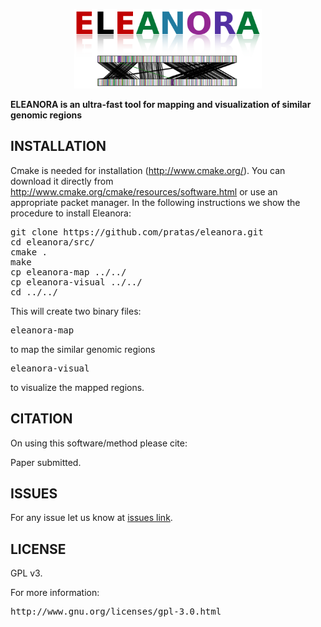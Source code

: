 <p align="center"><img src="imgs/logo.png" 
alt="ELEANORA" width="300" border="0" />

<b>ELEANORA is an ultra-fast tool for mapping and visualization of similar genomic regions</b>
</p>

## INSTALLATION ##

Cmake is needed for installation (http://www.cmake.org/). You can download it directly from http://www.cmake.org/cmake/resources/software.html or use an appropriate packet manager. In the following instructions we show the procedure to install Eleanora:
<pre>
git clone https://github.com/pratas/eleanora.git
cd eleanora/src/
cmake .
make
cp eleanora-map ../../
cp eleanora-visual ../../
cd ../../
</pre>
This will create two binary files:
<pre>
eleanora-map
</pre>
to map the similar genomic regions
<pre>
eleanora-visual
</pre>
to visualize the mapped regions.

## CITATION ##

On using this software/method please cite:

Paper submitted.

## ISSUES ##

For any issue let us know at [issues link](https://github.com/pratas/eleanora/issues).

## LICENSE ##

GPL v3.

For more information:
<pre>http://www.gnu.org/licenses/gpl-3.0.html</pre>


